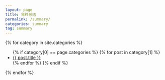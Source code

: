 ```yaml
---
layout: page
title: 年终总结
permalink: /summary/
categories: summary
tag: summary
---
```


{% for category in site.categories %}
  <ul>
    {% if category[0] == page.categories %}
      {% for post in category[1] %}
        <li><a href="{{ post.url }}">{{ post.title }}</a></li>
      {% endfor %}
    {% endif %}
  </ul>
{% endfor %}
